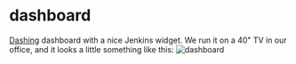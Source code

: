 dashboard
=========

[Dashing](https://github.com/Shopify/dashing) dashboard with a nice Jenkins widget.
We run it on a 40" TV in our office, and it looks a little something like this:
![dashboard](http://dl.dropbox.com/u/11496203/2012-12-03%2019.14.32-scaled.jpg)
